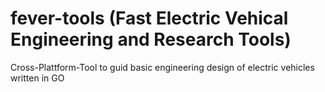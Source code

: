 # fever-tools (Fast Electric Vehical Engineering and Research Tools)
Cross-Plattform-Tool to guid basic engineering design of electric vehicles written in GO
